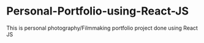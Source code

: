 # Personal-Portfolio-using-React-JS
This is personal photography/Filmmaking portfolio project done using React JS
